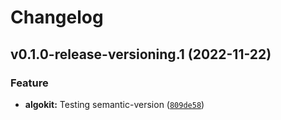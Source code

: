 # Changelog

<!--next-version-placeholder-->

## v0.1.0-release-versioning.1 (2022-11-22)
### Feature
* **algokit:** Testing semantic-version ([`809de58`](https://github.com/algorandfoundation/algokit-cli/commit/809de587bb9ae0d09a65ab03ece9760104cdbda6))
